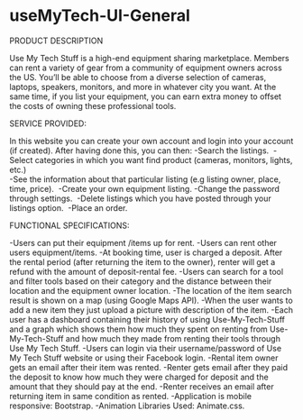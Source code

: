 # useMyTech-UI-General

PRODUCT DESCRIPTION

Use My Tech Stuff is a high-end equipment sharing marketplace. Members can rent a variety of gear from a community of equipment owners across the US. You’ll be able to choose from a diverse selection of cameras,  laptops, speakers, monitors, and more in whatever city you want. At the same time, if you list your equipment, you can earn extra money to offset the costs of owning these professional tools.


SERVICE PROVIDED:

In this website you can create your own account and login into your account (if created).
After having done this, you can then:
-Search the listings. 
-Select categories in which you want find product (cameras, monitors, lights, etc.)             
-See the information about that particular listing (e.g listing owner, place, time, price). 
-Create your own equipment listing.
-Change the password through settings. 
-Delete listings which you have posted through your listings option. 
-Place an order.

FUNCTIONAL SPECIFICATIONS:

-Users can put their equipment /items up for rent.
-Users can rent other users equipment/items.
-At booking time, user is charged a deposit. After the rental period (after returning the item to the owner),    renter will get a refund with the amount of deposit-rental fee.
-Users can search for a tool and filter tools based on their category and the distance between their location    and the equipment owner location.
-The location of the item search result is shown on a map (using Google Maps API).
-When the user wants to add a new item they just upload a picture with description of the item.
-Each user has a dashboard containing their history of using Use-My-Tech-Stuff and a graph which shows them how  much they spent on renting from Use-My-Tech-Stuff and how much they made from
 renting their tools through Use My Tech Stuff.
-Users can login via their username/password of Use My Tech Stuff website or using their Facebook login.
-Rental item owner gets an email after their item was rented.
-Renter gets email after they paid the deposit to know how much they were charged for deposit and the amount     that they should pay at the end.
-Renter receives an email after returning item in same condition as rented.
-Application is mobile responsive: Bootstrap.
-Animation Libraries Used: Animate.css.

